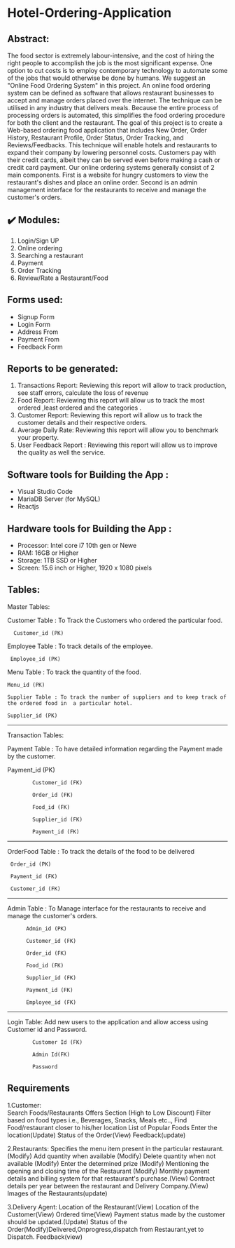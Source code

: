 # Hotel-Ordering-Application
 
## Abstract:
The food sector is extremely labour-intensive, and the cost of hiring the right people to accomplish the job is the most significant expense. One option to cut costs is to employ contemporary technology to automate some of the jobs that would otherwise be done by humans. We suggest an "Online Food Ordering System" in this project. An online food ordering system can be defined as software that allows restaurant businesses to accept and manage orders placed over the internet. The technique can be utilised in any industry that delivers meals. Because the entire process of processing orders is automated, this simplifies the food ordering procedure for both the client and the restaurant. The goal of this project is to create a Web-based ordering food application that includes New Order, Order History, Restaurant Profile, Order Status, Order Tracking, and Reviews/Feedbacks. This technique will enable hotels and restaurants to expand their company by lowering personnel costs. Customers pay with their credit cards, albeit they can be served even before making a cash or credit card payment. Our online ordering systems generally consist of 2 main components. First is a website for hungry customers to view the restaurant's dishes and place an online order. Second is an admin management interface for the restaurants to receive and manage the customer's orders.

## :heavy_check_mark: Modules:
1) Login/Sign UP
2) Online ordering  
3) Searching a restaurant
4) Payment
5) Order Tracking
6) Review/Rate a Restaurant/Food

## Forms used: 
* Signup Form
* Login Form
* Address From 
* Payment From
* Feedback Form


## Reports to be generated:                     
1) Transactions Report: Reviewing this report will allow to track production, see staff errors, calculate the loss of revenue
2) Food Report: Reviewing this report will allow us to track the most ordered ,least ordered and the categories .
3) Customer Report: Reviewing this report will allow us to track the customer details and their respective orders.
4) Average Daily Rate: Reviewing this report will allow you to benchmark your property.
5) User Feedback Report : Reviewing this report will allow us to improve the quality as well the service.

## Software tools for Building the App : 
* Visual Studio Code
* MariaDB Server (for MySQL)
* Reactjs

## Hardware tools for Building the App :
* Processor: Intel core i7 10th gen or Newe
* RAM: 16GB or Higher
* Storage: 1TB SSD or Higher
* Screen: 15.6 inch or Higher, 1920 x 1080 pixels


## Tables:

Master Tables:

Customer Table : To Track the Customers who ordered the particular food.

      Customer_id (PK)

Employee Table : To track details of the employee.

     Employee_id (PK)

Menu Table : To track the quantity of the food.

    Menu_id (PK)

    Supplier Table : To track the number of suppliers and to keep track of the ordered food in  a particular hotel.

    Supplier_id (PK)

 

 ---------------------------------------------

 

Transaction Tables:

Payment Table : To have detailed information regarding the Payment made by the customer.

Payment_id (PK)

            Customer_id (FK)

            Order_id (FK)

            Food_id (FK)

            Supplier_id (FK)

            Payment_id (FK)  

---------------------------------------------------



OrderFood Table :  To track the details of the food to be delivered

     Order_id (PK)

     Payment_id (FK)

     Customer_id (FK)

---------------------------------------------------



Admin Table : To  Manage interface for the restaurants to receive and manage the customer's orders.

          Admin_id (PK)

          Customer_id (FK)

          Order_id (FK)

          Food_id (FK)

          Supplier_id (FK)

          Payment_id (FK)  

          Employee_id (FK)



----------------------------------------------------

 

 

Login Table: Add new users to the application and allow access using Customer id and Password.

            Customer Id (FK)

            Admin Id(FK)

            Password
            
            
## Requirements
1.Customer:  
    Search Foods/Restaurants 
    Offers Section (High to Low Discount)
    Filter based on food types i.e., Beverages, Snacks, Meals etc..,
    Find Food/restaurant closer to his/her location
    List of Popular Foods
    Enter the location(Update)
    Status of the Order(View)
    Feedback(update)
 
2.Restaurants:
     Specifies the menu item present in the particular restaurant.(Modify)
     Add quantity when available (Modify)
     Delete quantity when not available (Modify)
     Enter the determined prize (Modify)
     Mentioning the opening and closing time of the Restaurant (Modify)
     Monthly payment details and billing system for that restaurant's purchase.(View)
     Contract details per year between the restaurant and Delivery Company.(View)
     Images of the Restaurants(update)
 
3.Delivery Agent:
      Location of the Restaurant(View)
      Location of the Customer(View)
      Ordered time(View)
      Payment status made by the customer should be updated.(Update)
      Status of the Order(Modify)Delivered,Onprogress,dispatch from Restaurant,yet to Dispatch.
      Feedback(view)
